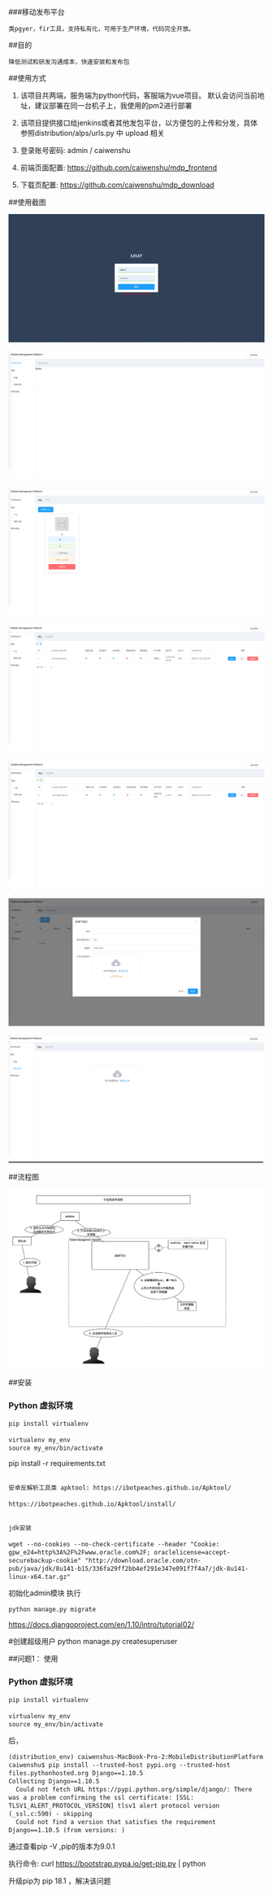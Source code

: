 ###移动发布平台
    
    类pgyer，fir工具，支持私有化，可用于生产环境，代码完全开放。

##目的

    降低测试和研发沟通成本，快速安装和发布包

##使用方式
	
1. 该项目共两端，服务端为python代码，客服端为vue项目。
	默认会访问当前地址，建议部署在同一台机子上，我使用的pm2进行部署
  
2. 该项目提供接口给jenkins或者其他发包平台，以方便包的上传和分发，具体参照distribution/alps/urls.py 中 upload 相关

3. 登录账号密码: admin / caiwenshu

4. 前端页面配置: https://github.com/caiwenshu/mdp_frontend

5. 下载页配置: https://github.com/caiwenshu/mdp_download

##使用截图
  
  
 ![img](./intro/admin_login.png)
 
 ![img](./intro/admin_dashboard.png)
 
 ![img](./intro/admin_group.png)
 
 ![img](./intro/admin_ios.png)
 
 ![img](./intro/admin_android.png)
 
 ![img](./intro/admin_download.png)
 
 ![img](./intro/admin_fileupload.png)


##流程图

![img](./intro/流程图.png)


##安装




### Python 虚拟环境

```
pip install virtualenv

virtualenv my_env
source my_env/bin/activate

```
   
 pip install -r requirements.txt


```angular2html

安卓反解析工具类 apktool: https://ibotpeaches.github.io/Apktool/

https://ibotpeaches.github.io/Apktool/install/

```

```shell

jdk安装

wget --no-cookies --no-check-certificate --header "Cookie: gpw_e24=http%3A%2F%2Fwww.oracle.com%2F; oraclelicense=accept-securebackup-cookie" "http://download.oracle.com/otn-pub/java/jdk/8u141-b15/336fa29ff2bb4ef291e347e091f7f4a7/jdk-8u141-linux-x64.tar.gz"
```

初始化admin模块 执行
	
	python manage.py migrate


https://docs.djangoproject.com/en/1.10/intro/tutorial02/


#创建超级用户
python manage.py createsuperuser



##问题1：
使用

### Python 虚拟环境

```
pip install virtualenv

virtualenv my_env
source my_env/bin/activate

```

后，
```
(distribution_env) caiwenshus-MacBook-Pro-2:MobileDistributionPlatform caiwenshu$ pip install --trusted-host pypi.org --trusted-host files.pythonhosted.org Django==1.10.5
Collecting Django==1.10.5
  Could not fetch URL https://pypi.python.org/simple/django/: There was a problem confirming the ssl certificate: [SSL: TLSV1_ALERT_PROTOCOL_VERSION] tlsv1 alert protocol version (_ssl.c:590) - skipping
  Could not find a version that satisfies the requirement Django==1.10.5 (from versions: )
```

通过查看pip -V ,pip的版本为9.0.1

执行命令:
	curl https://bootstrap.pypa.io/get-pip.py | python

升级pip为 pip 18.1 ，解决该问题


